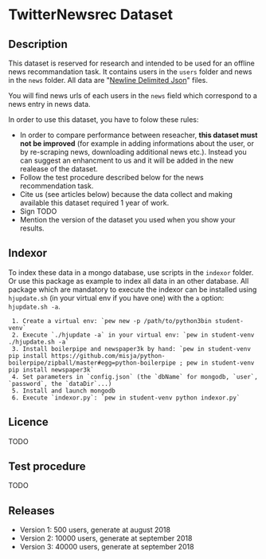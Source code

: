 # TwitterNewsrec Dataset

## Description

This dataset is reserved for research and intended to be used for an offline news recommandation task. It contains users in the `users` folder and news in the `news` folder. All data are "[Newline Delimited Json](http://jsonlines.org/)" files.

You will find news urls of each users in the `news` field which correspond to a news entry in news data.

In order to use this dataset, you have to folow these rules:

 * In order to compare performance between reseacher, **this dataset must not be improved** (for example in adding informations about the user, or by re-scraping news, downloading additional news etc.). Instead you can suggest an enhancment to us and it will be added in the new realease of the dataset.
 * Follow the test procedure described below for the news recommendation task.
 * Cite us (see articles below) because the data collect and making available this dataset required 1 year of work.
 * Sign TODO
 * Mention the version of the dataset you used when you show your results.


## Indexor

To index these data in a mongo database, use scripts in the `indexor` folder. Or use this package as example to index all data in an other database. All package which are mandatory to execute the indexor can be installed using `hjupdate.sh` (in your virtual env if you have one) with the `a` option: `hjupdate.sh -a`.

	 1. Create a virtual env: `pew new -p /path/to/python3bin student-venv`
	 2. Execute `./hjupdate -a` in your virtual env: `pew in student-venv ./hjupdate.sh -a`
	 3. Install boilerpipe and newspaper3k by hand: `pew in student-venv pip install https://github.com/misja/python-boilerpipe/zipball/master#egg=python-boilerpipe ; pew in student-venv pip install newspaper3k`
	 4. Set parameters in `config.json` (the `dbName` for mongodb, `user`, `password`, the `dataDir`...)
	 5. Install and launch mongodb
	 6. Execute `indexor.py`: `pew in student-venv python indexor.py`

## Licence

TODO

## Test procedure

TODO

## Releases

 * Version 1: 500 users, generate at august 2018
 * Version 2: 10000 users, generate at september 2018
 * Version 3: 40000 users, generate at september 2018